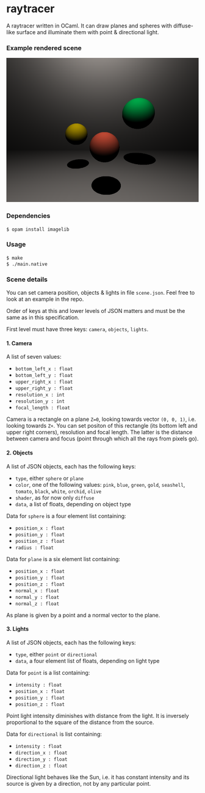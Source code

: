 # raytracer
A raytracer written in OCaml. It can draw planes and spheres with diffuse-like surface and illuminate them with point & directional light.


### Example rendered scene
![Example rendered scene](rendered.png)

### Dependencies
```
$ opam install imagelib
```

### Usage
```
$ make
$ ./main.native
```

### Scene details
You can set camera position, objects & lights in file `scene.json`. Feel free to look at an example in the repo.

Order of keys at this and lower levels of JSON matters and must be the same as in this specification.

First level must have three keys: `camera`, `objects`, `lights`.

#### 1. Camera
A list of seven values:
- `bottom_left_x : float`
- `bottom_left_y : float`
- `upper_right_x : float`
- `upper_right_y : float`
- `resolution_x : int`
- `resolution_y : int`
- `focal_length : float`

Camera is a rectangle on a plane `Z=0`, looking towards vector `(0, 0, 1)`, i.e. looking towards `Z+`. You can set positon of this rectangle (its bottom left and upper right corners), resolution and focal length. The latter is the distance between camera and focus (point through which all the rays from pixels go).

#### 2. Objects
A list of JSON objects, each has the following keys:
- `type`, either `sphere` or `plane`
- `color`, one of the following values: `pink`, `blue`, `green`, `gold`, `seashell`, `tomato`, `black`, `white`, `orchid`, `olive`
- `shader`, as for now only `diffuse`
- `data`, a list of floats, depending on object type

Data for `sphere` is a four element list containing:
- `position_x : float`
- `position_y : float`
- `position_z : float`
- `radius : float`

Data for `plane` is a six element list containing:
- `position_x : float`
- `position_y : float`
- `position_z : float`
- `normal_x : float`
- `normal_y : float`
- `normal_z : float`

As plane is given by a point and a normal vector to the plane.

#### 3. Lights
A list of JSON objects, each has the following keys:
- `type`, either `point` or `directional`
- `data`, a four element list of floats, depending on light type

Data for `point` is a list containing:
- `intensity : float`
- `position_x : float`
- `position_y : float`
- `position_z : float`

Point light intensity diminishes with distance from the light. It is inversely proportional to the square of the distance from the source.

Data for `directional` is list containing:
- `intensity : float`
- `direction_x : float`
- `direction_y : float`
- `direction_z : float`

Directional light behaves like the Sun, i.e. it has constant intensity and its source is given by a direction, not by any particular point.